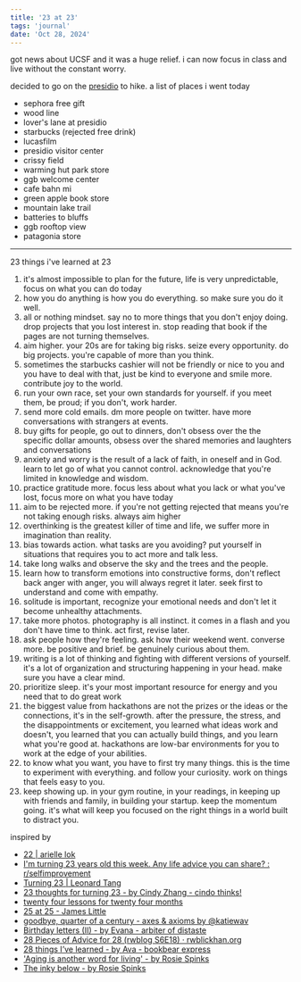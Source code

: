 ```yaml
---
title: '23 at 23'
tags: 'journal'
date: 'Oct 28, 2024'
---
```


got news about UCSF and it was a huge relief. i can now focus in class and live without the constant worry.

decided to go on the [presidio](https://presidio.gov/explore/trails) to hike. a list of places i went today

- sephora free gift
- wood line
- lover's lane at presidio
- starbucks (rejected free drink)
- lucasfilm
- presidio visitor center
- crissy field
- warming hut park store
- ggb welcome center
- cafe bahn mi
- green apple book store
- mountain lake trail
- batteries to bluffs
- ggb rooftop view
- patagonia store

---

23 things i've learned at 23

1. it's almost impossible to plan for the future, life is very unpredictable, focus on what you can do today
2. how you do anything is how you do everything. so make sure you do it well.
3. all or nothing mindset. say no to more things that you don't enjoy doing. drop projects that you lost interest in. stop reading that book if the pages are not turning themselves.
4. aim higher. your 20s are for taking big risks. seize every opportunity. do big projects. you're capable of more than you think.
5. sometimes the starbucks cashier will not be friendly or nice to you and you have to deal with that, just be kind to everyone and smile more. contribute joy to the world.
6. run your own race, set your own standards for yourself. if you meet them, be proud; if you don't, work harder.
7. send more cold emails. dm more people on twitter. have more conversations with strangers at events.
8. buy gifts for people, go out to dinners, don't obsess over the the specific dollar amounts, obsess over the shared memories and laughters and conversations
9. anxiety and worry is the result of a lack of faith, in oneself and in God. learn to let go of what you cannot control. acknowledge that you're limited in knowledge and wisdom.
10. practice gratitude more. focus less about what you lack or what you've lost, focus more on what you have today
11. aim to be rejected more. if you're not getting rejected that means you're not taking enough risks. always aim higher
12. overthinking is the greatest killer of time and life, we suffer more in imagination than reality.
13. bias towards action. what tasks are you avoiding? put yourself in situations that requires you to act more and talk less.
14. take long walks and observe the sky and the trees and the people.
15. learn how to transform emotions into constructive forms, don't reflect back anger with anger, you will always regret it later. seek first to understand and come with empathy.
16. solitude is important, recognize your emotional needs and don't let it become unhealthy attachments.
17. take more photos. photography is all instinct. it comes in a flash and you don't have time to think. act first, revise later.
18. ask people how they're feeling. ask how their weekend went. converse more. be positive and brief. be genuinely curious about them.
19. writing is a lot of thinking and fighting with different versions of yourself. it's a lot of organization and structuring happening in your head. make sure you have a clear mind.
20. prioritize sleep. it's your most important resource for energy and you need that to do great work
21. the biggest value from hackathons are not the prizes or the ideas or the connections, it's in the self-growth. after the pressure, the stress, and the disappointments or excitement, you learned what ideas work and doesn't, you learned that you can actually build things, and you learn what you're good at. hackathons are low-bar environments for you to work at the edge of your abilities.
22. to know what you want, you have to first try many things. this is the time to experiment with everything. and follow your curiosity. work on things that feels easy to you.
23. keep showing up. in your gym routine, in your readings, in keeping up with friends and family, in building your startup. keep the momentum going. it's what will keep you focused on the right things in a world built to distract you.

inspired by

- [22 | arielle lok](https://ariellelok.com/sidepages/blogs/feeling22.html)
- [I'm turning 23 years old this week. Any life advice you can share? : r/selfimprovement](https://www.reddit.com/r/selfimprovement/comments/1cski7u/im_turning_23_years_old_this_week_any_life_advice/)
- [Turning 23 | Leonard Tang](https://leonardtang.me/posts/Turning23/)
- [23 thoughts for turning 23 - by Cindy Zhang - cindo thinks!](https://cindo.substack.com/p/23-thoughts-for-turning-23?curius=1184)
- [twenty four lessons for twenty four months](https://katiewav.substack.com/p/twenty-four-lessons-for-twenty-four)
- [25 at 25 - James Little](https://jameslittle.me/blog/2021/25-at-25)
- [goodbye, quarter of a century - axes & axioms by @katiewav](https://katiewav.substack.com/p/goodbye-quarter-of-a-century?triedRedirect=true)
- [Birthday letters (II) - by Evana - arbiter of distaste](https://arbiterofdistaste.substack.com/p/birthday-letters-ii)
- [28 Pieces of Advice for 28 (rwblog S6E18) · rwblickhan.org](https://rwblickhan.org/newsletters/28-pieces-of-advice-for-28/)
- [28 things I’ve learned - by Ava - bookbear express](https://www.avabear.xyz/p/28-things-ive-learned?publication_id=23417&post_id=150199082&isFreemail=true&r=bjupq&triedRedirect=true)
- ['Aging is another word for living' - by Rosie Spinks](https://rojospinks.substack.com/p/aging-is-another-word-for-living?r=bjupq&triedRedirect=true)
- [The inky below - by Rosie Spinks](https://rojospinks.substack.com/p/the-inky-below)
